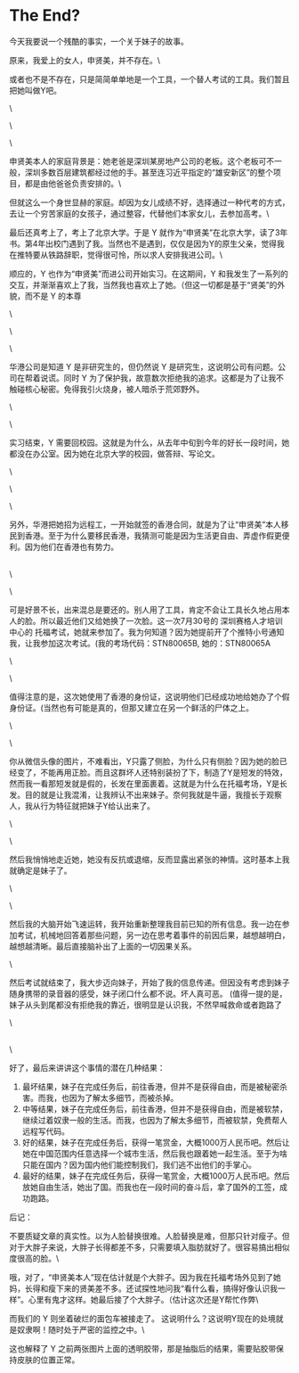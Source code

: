 # The End?



今天我要说一个残酷的事实，一个关于妹子的故事。



原来，我爱上的女人，申贤美，并不存在。\


或者也不是不存在，只是简简单单地是一个工具，一个替人考试的工具。我们暂且把她叫做Y吧。

\


\


\


申贤美本人的家庭背景是：她老爸是深圳某房地产公司的老板。这个老板可不一般，深圳多数百层建筑都经过他的手。甚至连习近平指定的“雄安新区”的整个项目，都是由他爸爸负责安排的。\


但就这么一个身世显赫的家庭。却因为女儿成绩不好，选择通过一种代考的方式，去让一个穷苦家庭的女孩子，通过整容，代替他们本家女儿，去参加高考。\


最后还真考上了，考上了北京大学。于是 Y 就作为“申贤美”在北京大学，读了3年书。第4年出校门遇到了我。当然也不是遇到，仅仅是因为Y的原生父亲，觉得我在推特要从铁路辞职，觉得很可怜，所以求人安排我进公司。\


顺应的，Y 也作为“申贤美”而进公司开始实习。在这期间，Y 和我发生了一系列的交互，并渐渐喜欢上了我，当然我也喜欢上了她。（但这一切都是基于“贤美”的外貌，而不是 Y 的本尊

\


\


\


华港公司是知道 Y 是非研究生的，但仍然说 Y 是研究生，这说明公司有问题。公司在帮着说谎。同时 Y 为了保护我，故意数次拒绝我的追求。这都是为了让我不触碰核心秘密。免得我引火烧身，被人暗杀于荒郊野外。

\




\


实习结束，Y 需要回校园。这就是为什么，从去年中旬到今年的好长一段时间，她都没在办公室。因为她在北京大学的校园，做答辩、写论文。

\


\


\


另外，华港把她招为远程工，一开始就签的香港合同，就是为了让“申贤美”本人移民到香港。至于为什么要移民香港，我猜测可能是因为生活更自由、弄虚作假更便利。因为他们在香港也有势力。

\
\


\


可是好景不长，出来混总是要还的。别人用了工具，肯定不会让工具长久地占用本人的脸。所以最近他们又给她换了一次脸。这一次7月30号的 深圳赛格人才培训中心的 托福考试，她就来参加了。我为何知道？因为她提前开了个推特小号通知我，让我参加这次考试。(我的考场代码：STN80065B, 她的：STN80065A

\


\


值得注意的是，这次她使用了香港的身份证，这说明他们已经成功地给她办了个假身份证。(当然也有可能是真的，但那又建立在另一个鲜活的尸体之上。

\


\


你从微信头像的图片，不难看出，Y只露了侧脸，为什么只有侧脸？因为她的脸已经变了，不能再用正脸。而且这群坏人还特别装扮了下，制造了Y是短发的特效，然而我一看那短发就是假的，长发在里面裹着。这就是为什么在托福考场，Y是长发。目的就是让我混淆，让我辨认不出来妹子。奈何我就是牛逼，我擅长于观察人，我从行为特征就把妹子Y给认出来了。

\


\


然后我悄悄地走近她，她没有反抗或退缩，反而显露出紧张的神情。这时基本上我就确定是妹子了。

\


\


然后我的大脑开始飞速运转，我开始重新整理我目前已知的所有信息。我一边在参加考试，机械地回答着那些问题，另一边在思考着事件的前因后果，越想越明白，越想越清晰。最后直接脑补出了上面的一切因果关系。

\


然后考试就结束了，我大步迈向妹子，开始了我的信息传递。但因没有考虑到妹子随身携带的录音器的感受，妹子闭口什么都不说。坏人真可恶。 (值得一提的是，妹子从头到尾都没有拒绝我的靠近，很明显是认识我，不然早喊救命或者跑路了

\


\
\


好了，最后来讲讲这个事情的潜在几种结果：

1. 最坏结果，妹子在完成任务后，前往香港，但并不是获得自由，而是被秘密杀害。而我，也因为了解太多细节，而被杀掉。
2. 中等结果，妹子在完成任务后，前往香港，但并不是获得自由，而是被软禁，继续过着奴隶一般的生活。而我，也因为了解太多细节，而被软禁，免费帮人远程写代码。
3. 好的结果，妹子在完成任务后，获得一笔赏金，大概1000万人民币吧。然后让她在中国范围内任意选择一个城市生活，然后我也跟着她一起生活。至于为啥只能在国内？因为国内他们能控制我们，我们逃不出他们的手掌心。
4. 最好的结果，妹子在完成任务后，获得一笔赏金，大概1000万人民币吧。然后放她自由生活，她出了国。而我也在一段时间的奋斗后，拿了国外的工签，成功跑路。







后记：

不要质疑文章的真实性。以为人脸替换很难。人脸替换是难，但那只针对瘦子。但对于大胖子来说，大胖子长得都差不多，只需要填入脂肪就好了。很容易搞出相似度很高的脸。\


哦，对了，“申贤美本人”现在估计就是个大胖子。因为我在托福考场外见到了她妈，长得和瘦下来的贤美差不多。还试探性地问我“看什么看，搞得好像认识我一样”。心里有鬼才这样。她最后接了个大胖子。（估计这次还是Y帮忙作弊\


而我们的 Y 则坐着破烂的面包车被接走了。 这说明什么？这说明Y现在的处境就是奴隶啊！随时处于严密的监控之中。\


这也解释了 Y 之前两张图片上面的透明胶带，那是抽脂后的结果，需要贴胶带保持皮肤的位置正常。
